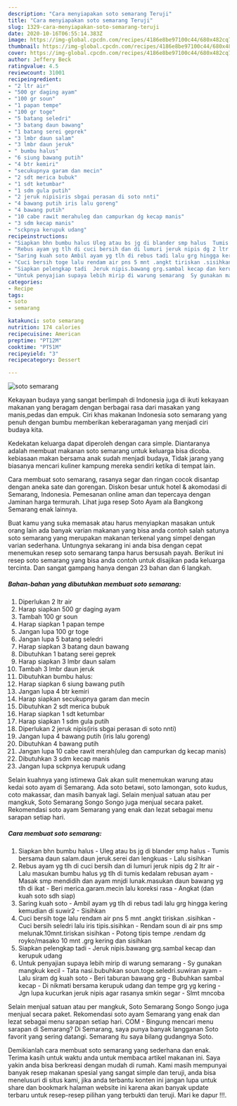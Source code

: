 ```yaml
---
description: "Cara menyiapakan soto semarang Teruji"
title: "Cara menyiapakan soto semarang Teruji"
slug: 1329-cara-menyiapakan-soto-semarang-teruji
date: 2020-10-16T06:55:14.383Z
image: https://img-global.cpcdn.com/recipes/4186e8be97100c44/680x482cq70/soto-semarang-foto-resep-utama.jpg
thumbnail: https://img-global.cpcdn.com/recipes/4186e8be97100c44/680x482cq70/soto-semarang-foto-resep-utama.jpg
cover: https://img-global.cpcdn.com/recipes/4186e8be97100c44/680x482cq70/soto-semarang-foto-resep-utama.jpg
author: Jeffery Beck
ratingvalue: 4.5
reviewcount: 31001
recipeingredient:
- "2 ltr air"
- "500 gr daging ayam"
- "100 gr soun"
- "1 papan tempe"
- "100 gr toge"
- "5 batang seledri"
- "3 batang daun bawang"
- "1 batang serei geprek"
- "3 lmbr daun salam"
- "3 lmbr daun jeruk"
- " bumbu halus"
- "6 siung bawang putih"
- "4 btr kemiri"
- "secukupnya garam dan mecin"
- "2 sdt merica bubuk"
- "1 sdt ketumbar"
- "1 sdm gula putih"
- "2 jeruk nipisiris sbgai perasan di soto nnti"
- "4 bawang putih iris lalu goreng"
- "4 bawang putih"
- "10 cabe rawit merahuleg dan campurkan dg kecap manis"
- "3 sdm kecap manis"
- "sckpnya kerupuk udang"
recipeinstructions:
- "Siapkan bhn bumbu halus Uleg atau bs jg di blander smp halus  Tumis bersama daun salam.daun jeruk.serei dan lengkuas Lalu sisihkan"
- "Rebus ayam yg tlh di cuci bersih dan di lumuri jeruk nipis dg 2 ltr air  Lalu masukan bumbu halus yg tlh di tumis kedalam rebusan ayam Masak smp mendidih dan ayam mnjdi lunak.masukan daun bawang yg tlh di ikat Beri merica.garam.mecin lalu koreksi rasa Angkat (dan kuah soto sdh siap)"
- "Saring kuah soto Ambil ayam yg tlh di rebus tadi lalu grg hingga kering kemudian di suwir2 Sisihkan"
- "Cuci bersih toge lalu rendam air pns 5 mnt .angkt tiriskan .sisihkan Cuci bersih seledri lalu iris tipis.sisihkan Rendam soun di air pns smp melunak.10mnt.tiriskan sisihkan Potong tipis tempe .rendam dg royko/masako 10 mnt .grg kering dan sisihkan"
- "Siapkan pelengkap tadi  Jeruk nipis.bawang grg.sambal kecap dan kerupuk udang"
- "Untuk penyajian supaya lebih mirip di warung semarang  Sy gunakan mangkuk kecil Tata nasi.bubuhkan soun.toge.seledri.suwiran ayam Lalu siram dg kuah soto Beri taburan bawang grg Bubuhkan sambal kecap  Di nikmati bersama kerupuk udang dan tempe grg yg kering Jgn lupa kucurkan jeruk nipis agar rasanya smkin segar Slmt mncoba"
categories:
- Recipe
tags:
- soto
- semarang

katakunci: soto semarang 
nutrition: 174 calories
recipecuisine: American
preptime: "PT12M"
cooktime: "PT51M"
recipeyield: "3"
recipecategory: Dessert

---
```



![soto semarang](https://img-global.cpcdn.com/recipes/4186e8be97100c44/680x482cq70/soto-semarang-foto-resep-utama.jpg)

Kekayaan budaya yang sangat berlimpah di Indonesia juga di ikuti kekayaan makanan yang beragam dengan berbagai rasa dari masakan yang manis,pedas dan empuk. Ciri khas makanan Indonesia soto semarang yang penuh dengan bumbu memberikan keberaragaman yang menjadi ciri budaya kita.


Kedekatan keluarga dapat diperoleh dengan cara simple. Diantaranya adalah membuat makanan soto semarang untuk keluarga bisa dicoba. kebiasaan makan bersama anak sudah menjadi budaya, Tidak jarang yang biasanya mencari kuliner kampung mereka sendiri ketika di tempat lain.

Cara membuat soto semarang, rasanya segar dan ringan cocok disantap dengan aneka sate dan gorengan. Diskon besar untuk hotel &amp; akomodasi di Semarang, Indonesia. Pemesanan online aman dan tepercaya dengan Jaminan harga termurah. Lihat juga resep Soto Ayam ala Bangkong Semarang enak lainnya.

Buat kamu yang suka memasak atau harus menyiapkan masakan untuk orang lain ada banyak varian makanan yang bisa anda contoh salah satunya soto semarang yang merupakan makanan terkenal yang simpel dengan varian sederhana. Untungnya sekarang ini anda bisa dengan cepat menemukan resep soto semarang tanpa harus bersusah payah.
Berikut ini resep soto semarang yang bisa anda contoh untuk disajikan pada keluarga tercinta. Dan sangat gampang hanya dengan 23 bahan dan 6 langkah.


<!--inarticleads1-->

##### Bahan-bahan yang dibutuhkan membuat soto semarang:

1. Diperlukan 2 ltr air
1. Harap siapkan 500 gr daging ayam
1. Tambah 100 gr soun
1. Harap siapkan 1 papan tempe
1. Jangan lupa 100 gr toge
1. Jangan lupa 5 batang seledri
1. Harap siapkan 3 batang daun bawang
1. Dibutuhkan 1 batang serei geprek
1. Harap siapkan 3 lmbr daun salam
1. Tambah 3 lmbr daun jeruk
1. Dibutuhkan  bumbu halus:
1. Harap siapkan 6 siung bawang putih
1. Jangan lupa 4 btr kemiri
1. Harap siapkan secukupnya garam dan mecin
1. Dibutuhkan 2 sdt merica bubuk
1. Harap siapkan 1 sdt ketumbar
1. Harap siapkan 1 sdm gula putih
1. Diperlukan 2 jeruk nipis(iris sbgai perasan di soto nnti)
1. Jangan lupa 4 bawang putih (iris lalu goreng)
1. Dibutuhkan 4 bawang putih
1. Jangan lupa 10 cabe rawit merah(uleg dan campurkan dg kecap manis)
1. Dibutuhkan 3 sdm kecap manis
1. Jangan lupa sckpnya kerupuk udang


Selain kuahnya yang istimewa Gak akan sulit menemukan warung atau kedai soto ayam di Semarang. Ada soto betawi, soto lamongan, soto kudus, coto makassar, dan masih banyak lagi. Selain menjual satuan atau per mangkuk, Soto Semarang Songo Songo juga menjual secara paket. Rekomendasi soto ayam Semarang yang enak dan lezat sebagai menu sarapan setiap hari. 

<!--inarticleads2-->

##### Cara membuat  soto semarang:

1. Siapkan bhn bumbu halus - Uleg atau bs jg di blander smp halus  - Tumis bersama daun salam.daun jeruk.serei dan lengkuas - Lalu sisihkan
1. Rebus ayam yg tlh di cuci bersih dan di lumuri jeruk nipis dg 2 ltr air  - Lalu masukan bumbu halus yg tlh di tumis kedalam rebusan ayam - Masak smp mendidih dan ayam mnjdi lunak.masukan daun bawang yg tlh di ikat - Beri merica.garam.mecin lalu koreksi rasa - Angkat (dan kuah soto sdh siap)
1. Saring kuah soto - Ambil ayam yg tlh di rebus tadi lalu grg hingga kering kemudian di suwir2 - Sisihkan
1. Cuci bersih toge lalu rendam air pns 5 mnt .angkt tiriskan .sisihkan - Cuci bersih seledri lalu iris tipis.sisihkan - Rendam soun di air pns smp melunak.10mnt.tiriskan sisihkan - Potong tipis tempe .rendam dg royko/masako 10 mnt .grg kering dan sisihkan
1. Siapkan pelengkap tadi  - Jeruk nipis.bawang grg.sambal kecap dan kerupuk udang
1. Untuk penyajian supaya lebih mirip di warung semarang  - Sy gunakan mangkuk kecil - Tata nasi.bubuhkan soun.toge.seledri.suwiran ayam - Lalu siram dg kuah soto - Beri taburan bawang grg - Bubuhkan sambal kecap  - Di nikmati bersama kerupuk udang dan tempe grg yg kering - Jgn lupa kucurkan jeruk nipis agar rasanya smkin segar - Slmt mncoba


Selain menjual satuan atau per mangkuk, Soto Semarang Songo Songo juga menjual secara paket. Rekomendasi soto ayam Semarang yang enak dan lezat sebagai menu sarapan setiap hari. COM - Bingung mencari menu sarapan di Semarang? Di Semarang, saya punya banyak langganan Soto favorit yang sering datangi. Semarang itu saya bilang gudangnya Soto. 

Demikianlah cara membuat soto semarang yang sederhana dan enak. Terima kasih untuk waktu anda untuk membaca artikel makanan ini. Saya yakin anda bisa berkreasi dengan mudah di rumah. Kami masih mempunyai banyak resep makanan spesial yang sangat simple dan teruji, anda bisa menelusuri di situs kami, jika anda terbantu konten ini jangan lupa untuk share dan bookmark halaman website ini karena akan banyak update terbaru untuk resep-resep pilihan yang terbukti dan teruji. Mari ke dapur !!!. 
